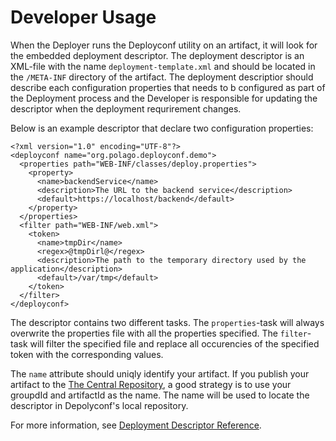 # Developer Usage

When the Deployer runs the Deployconf utility on an artifact, it will look for the embedded deployment descriptor.  The
deployment descriptor is an XML-file with the name `deployment-template.xml` and should be located in the `/META-INF`
directory of the artifact. The deployment descriptior should describe each configuration properties that needs to b
configured as part of the Deployment process and the Developer is responsible for updating the descriptor when the
deployment requrirement changes.

Below is an example descriptor that declare two configuration properties:

```
<?xml version="1.0" encoding="UTF-8"?>
<deployconf name="org.polago.deployconf.demo">
  <properties path="WEB-INF/classes/deploy.properties">
    <property>
      <name>backendService</name>
      <description>The URL to the backend service</description>
      <default>https://localhost/backend</default>
    </property>
  </properties>
  <filter path="WEB-INF/web.xml">
    <token>
      <name>tmpDir</name>
      <regex>@tmpDirl@</regex>
      <description>The path to the temporary directory used by the application</description>
      <default>/var/tmp</default>
    </token>
  </filter>
</deployconf>
```

The descriptor contains two different tasks. The `properties`-task will always overwrite the properties file with all
the properties specified. The `filter`-task will filter the specified file and replace all occurencies of the specified
token with the corresponding values.

The `name` attribute should uniqly identify your artifact. If you publish your artifact to the
[The Central Repository](http://search.maven.org/), a good strategy is to use your groupdId and artifactId as the
name. The name will be used to locate the descriptor in Depolyconf's local repository.

For more information, see [Deployment Descriptor Reference](descriptor-reference.html).
